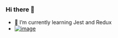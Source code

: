 ### Hi there 👋

- 🌱 I’m currently learning Jest and Redux
- [![image](https://user-images.githubusercontent.com/61932158/159162942-cb2453b7-d3e6-409c-bb66-751b98c222b5.png)](https://www.linkedin.com/in/hasib-rahman-41b682216/)



